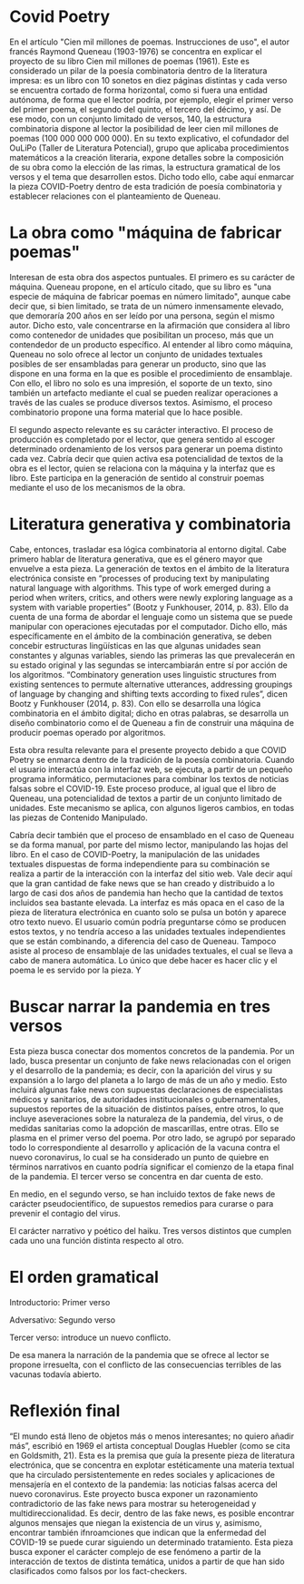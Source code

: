 # Covid Poetry

En el artículo "Cien mil millones de poemas. Instrucciones de uso", el autor francés Raymond Queneau (1903-1976) se concentra en explicar el proyecto de su libro Cien mil millones de poemas (1961). Este es considerado un pilar de la poesía combinatoria dentro de la literatura impresa: es un libro con 10 sonetos en diez páginas distintas y cada verso se encuentra cortado de forma horizontal, como si fuera una entidad autónoma, de forma que el lector podría, por ejemplo, elegir el primer verso del primer poema, el segundo del quinto, el tercero del décimo, y así. De ese modo, con un conjunto limitado de versos, 140, la estructura combinatoria dispone al lector la posibilidad de leer cien mil millones de poemas (100 000 000 000 000). En su texto explicativo, el cofundador del OuLiPo (Taller de Literatura Potencial), grupo que aplicaba procedimientos matemáticos a la creación literaria, expone detalles sobre la composición de su obra como la elección de las rimas, la estructura gramatical de los versos y el tema que desarrollen estos. Dicho todo ello, cabe aquí enmarcar la pieza COVID-Poetry dentro de esta tradición de poesía combinatoria y establecer relaciones con el planteamiento de Queneau.

# La obra como "máquina de fabricar poemas"

Interesan de esta obra dos aspectos puntuales. El primero es su carácter de máquina. Queneau propone, en el artículo citado, que su libro es "una especie de máquina de fabricar poemas en número limitado", aunque cabe decir que, si bien limitado, se trata de un número inmensamente elevado, que demoraría 200 años en ser leído por una persona, según el mismo autor. Dicho esto, vale concentrarse en la afirmación que considera al libro como contenedor de unidades que posibilitan un proceso, más que un contendedor de un producto específico. Al entender al libro como máquina, Queneau no solo ofrece al lector un conjunto de unidades textuales posibles de ser ensambladas para generar un producto, sino que las dispone en una forma en la que es posible el procedimiento de ensamblaje. Con ello, el libro no solo es una impresión, el soporte de un texto, sino también un artefacto mediante el cual se pueden realizar operaciones a través de las cuales se produce diversos textos. Asimismo, el proceso combinatorio propone una forma material que lo hace posible. 

El segundo aspecto relevante es su carácter interactivo. El proceso de producción es completado por el lector, que genera sentido al escoger determinado ordenamiento de los versos para generar un poema distinto cada vez. Cabría decir que quien activa esa potencialidad de textos de la obra es el lector, quien se relaciona con la máquina y la interfaz que es libro. Este participa en la generación de sentido al construir poemas mediante el uso de los mecanismos de la obra. 

# Literatura generativa y combinatoria
Cabe, entonces, trasladar esa lógica combinatoria al entorno digital. Cabe primero hablar de literatura generativa, que es el género mayor que envuelve a esta pieza. La generación de textos en el ámbito de la literatura electrónica consiste en “processes of producing text by manipulating natural language with algorithms. This type of work emerged during a period when writers, critics, and others were newly exploring language as a system with variable properties” (Bootz y Funkhouser, 2014, p. 83). Ello da cuenta de una forma de abordar el lenguaje como un sistema que se puede manipular con operaciones ejecutadas por el computador. Dicho ello, más específicamente en el ámbito de la combinación generativa, se deben concebir estructuras lingüísticas en las que algunas unidades sean constantes y algunas variables, siendo las primeras las que prevalecerán en su estado original y las segundas se intercambiarán entre sí por acción de los algoritmos. “Combinatory generation uses linguistic structures from existing sentences to permute alternative utterances, addressing groupings of language by changing and shifting texts according to fixed rules”, dicen Bootz y Funkhouser (2014, p. 83). Con ello se desarrolla una lógica combinatoria en el ámbito digital; dicho en otras palabras, se desarrolla un diseño combinatorio como el de Queneau a fin de construir una máquina de producir poemas operado por algoritmos.




Esta obra resulta relevante para el presente proyecto debido a que COVID Poetry se enmarca dentro de la tradición de la poesía combinatoria. Cuando el usuario interactúa con la interfaz web, se ejecuta, a partir de un pequeño programa informático, permutaciones para combinar los textos de noticias falsas sobre el COVID-19. Este proceso produce, al igual que el libro de Queneau, una potencialidad de textos a partir de un conjunto limitado de unidades. Este mecanismo se aplica, con algunos ligeros cambios, en todas las piezas de Contenido Manipulado.

Cabría decir también que el proceso de ensamblado en el caso de Queneau se da forma manual, por parte del mismo lector, manipulando las hojas del libro. En el caso de COVID-Poetry, la manipulación de las unidades textuales dispuestas de forma independiente para su combinación se realiza a partir de la interacción con la interfaz del sitio web. Vale decir aquí que la gran cantidad de fake news que se han creado y distribuido a lo largo de casi dos años de pandemia han hecho que la cantidad de textos incluidos sea bastante elevada. La interfaz es más opaca en el caso de la pieza de literatura electrónica en cuanto solo se pulsa un botón y aparece otro texto nuevo. El usuario común podría preguntarse cómo se producen estos textos, y no tendría acceso a las unidades textuales independientes que se están combinando, a diferencia del caso de Queneau. Tampoco asiste al proceso de ensamblaje de las unidades textuales, el cual se lleva a cabo de manera automática. Lo único que debe hacer es hacer clic y el poema le es servido por la pieza. Y     

# Buscar narrar la pandemia en tres versos

Esta pieza busca conectar dos momentos concretos de la pandemia. Por un lado, busca presentar un conjunto de fake news relacionadas con el origen y el desarrollo de la pandemia; es decir, con la aparición del virus y su expansión a lo largo del planeta a lo largo de más de un año y medio. Esto incluirá algunas fake news con supuestas  declaraciones de especialistas médicos y sanitarios, de autoridades institucionales o gubernamentales, supuestos reportes de la situación de distintos países, entre otros, lo que incluye aseveraciones sobre la naturaleza de la pandemia, del virus, o de medidas sanitarias como la adopción de mascarillas, entre otras. Ello se plasma en el primer verso del poema. Por otro lado, se agrupó por separado todo lo correspondiente al desarrollo y aplicación de la vacuna contra el nuevo coronavirus, lo cual se ha considerado un punto de quiebre en términos narrativos en cuanto podría significar el comienzo de la etapa final de la pandemia. El tercer verso se concentra en dar cuenta de esto.

En medio, en el segundo verso, se han incluido textos de fake news de carácter pseudocientífico, de supuestos remedios para curarse o para prevenir el contagio del virus. 

El carácter narrativo y poético del haiku. Tres versos distintos que cumplen cada uno una función distinta respecto al otro.  

# El orden gramatical

Introductorio: Primer verso

Adversativo: Segundo verso

Tercer verso: introduce un nuevo conflicto.

De esa manera la narración de la pandemia que se ofrece al lector se propone irresuelta, con el conflicto de las consecuencias terribles de las vacunas todavía abierto.


# Reflexión final

“El mundo está lleno de objetos más o menos interesantes; no quiero añadir más”, escribió en 1969 el artista conceptual Douglas Huebler (como se cita en Goldsmith, 21). Esta es la premisa que guía la presente pieza de literatura electrónica, que se concentra en explotar estéticamente una materia textual que ha circulado persistentemente en redes sociales y aplicaciones de mensajería en el contexto de la pandemia: las noticias falsas acerca del nuevo coronavirus. 
Este proyecto busca exponer un razonamiento contradictorio de las fake news para mostrar su heterogeneidad y multidireccionalidad. Es decir, dentro de las fake news, es posible encontrar algunos mensajes que niegan la existencia de un virus y, asimismo, encontrar también ifnroamciones que indican que la enfermedad del COVID-19 se puede curar siguiendo un determinado tratamiento. Esta pieza busca exponer el carácter complejo de ese fenómeno a partir de la interacción de textos de distinta temática, unidos a partir de que han sido clasificados como falsos por los fact-checkers. 
